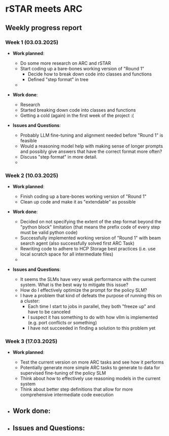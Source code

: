 # rSTAR meets ARC
## Weekly progress report

### Week 1 (03.03.2025)

- **Work planned**: 
  - Do some more research on ARC and rSTAR
  - Start coding up a bare-bones working version of "Round 1"
    - Decide how to break down code into classes and functions
    - Defined "step format" in tree
  - 


- **Work done**: 
  - Research
  - Started breaking down code into classes and functions
  - Getting a cold (again) in the first week of the project :(


- **Issues and Questions**:
  - Probably LLM fine-tuning and alignment needed before "Round 1" is feasible
  - Would a reasoning model help with making sense of longer prompts and possibly give answers that have the correct format more often?
  - Discuss "step format" in more detail.
  - 


### Week 2 (10.03.2025)

- **Work planned**: 
  - Finish coding up a bare-bones working version of "Round 1"
  - Clean up code and make it as "extendable" as possible

- **Work done**: 
  - Decided on not specifying the extent of the step format beyond the "python block" limitation (that means the prefix code of every step must be valid python code)
  - Successfully implemented working version of "Round 1" with beam search agent (also successfully solved first ARC Task)
  - Rewriting code to adhere to HCP Storage best practices (i.e. use local scratch space for all intermediate files)
  - 


- **Issues and Questions**:
  - It seems the SLMs have very weak performance with the current system. What is the best way to mitigate this issue?
  - How do I effectively optimize the prompt for the policy SLM?
  - I have a problem that kind of defeats the purpose of running this on a cluster: 
    - Each time I start to jobs in parallel, they both "freeze up" and have to be canceled
    - I suspect it has something to do with how vllm is implemented (e.g. port conflicts or something)
    - I have not succeeded in finding a solution to this problem yet


### Week 3 (17.03.2025)

- **Work planned**:
  - Test the current version on more ARC tasks and see how it performs
  - Potentially generate more simple ARC tasks to generate to data for supervised fine-tuning of the policy SLM
  - Think about how to effectively use reasoning models in the current system
  - Think about better step definitions that allow for more comprehensive intermediate code execution

- **Work done**: 
  - 


- **Issues and Questions**:
  - 


